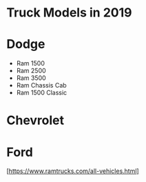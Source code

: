 # Truck Models in 2019
  
Dodge
=====
* Ram 1500
* Ram 2500
* Ram 3500
* Ram Chassis Cab
* Ram 1500 Classic  

Chevrolet
=========

Ford
====

[https://www.ramtrucks.com/all-vehicles.html]
